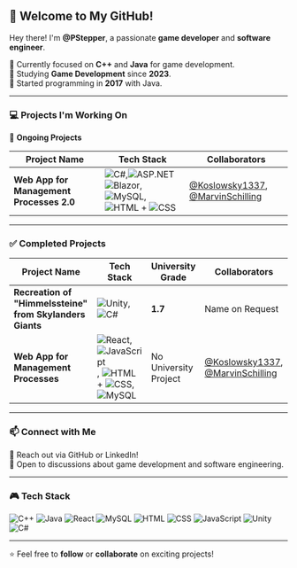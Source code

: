 ## 🚀 Welcome to My GitHub!  

Hey there! I'm **@PStepper**, a passionate **game developer** and **software engineer**.  

🔹 Currently focused on **C++** and **Java** for game development.  
🔹 Studying **Game Development** since **2023**.  
🔹 Started programming in **2017** with Java.  

---

### 💻 Projects I'm Working On  
🚧 **Ongoing Projects**  

| Project Name | Tech Stack | Collaborators |
|-------------|-----------|---------------|
| **Web App for Management Processes 2.0** | ![C#](https://img.shields.io/badge/-C%23-239120?style=flat-square&logo=c-sharp&logoColor=white),![ASP.NET](https://img.shields.io/badge/-ASP.NET-5C2D91?style=flat-square&logo=dotnet&logoColor=white)![Blazor](https://img.shields.io/badge/-Blazor-512BD4?style=flat-square&logo=blazor&logoColor=white),![MySQL](https://img.shields.io/badge/-MySQL-4479A1?style=flat-square&logo=mysql&logoColor=white),![HTML](https://img.shields.io/badge/-HTML5-E34F26?style=flat-square&logo=html5&logoColor=white) + ![CSS](https://img.shields.io/badge/-CSS3-1572B6?style=flat-square&logo=css3&logoColor=white) | [@Koslowsky1337](https://github.com/Koslowsky1337), [@MarvinSchilling](https://github.com/MarvinSchilling) | 

---

### ✅ Completed Projects  

| Project Name | Tech Stack | University Grade | Collaborators |
|-------------|----------------|----------------|----------------|
| **Recreation of "Himmelssteine" from Skylanders Giants** | ![Unity](https://img.shields.io/badge/-Unity-000000?style=flat-square&logo=unity&logoColor=white),![C#](https://img.shields.io/badge/-C%23-239120?style=flat-square&logo=c-sharp&logoColor=white) | **1.7** | Name on Request |
| **Web App for Management Processes** | ![React](https://img.shields.io/badge/-React-61DAFB?style=flat-square&logo=react&logoColor=white), ![JavaScript](https://img.shields.io/badge/-JavaScript-F7DF1E?style=flat-square&logo=javascript&logoColor=black), ![HTML](https://img.shields.io/badge/-HTML5-E34F26?style=flat-square&logo=html5&logoColor=white) + ![CSS](https://img.shields.io/badge/-CSS3-1572B6?style=flat-square&logo=css3&logoColor=white), ![MySQL](https://img.shields.io/badge/-MySQL-4479A1?style=flat-square&logo=mysql&logoColor=white) | No University Project | [@Koslowsky1337](https://github.com/Koslowsky1337), [@MarvinSchilling](https://github.com/MarvinSchilling) |

---

### 📫 Connect with Me  
📧 Reach out via GitHub or LinkedIn!  
💬 Open to discussions about game development and software engineering.  

---

### 🎮 Tech Stack  
![C++](https://img.shields.io/badge/-C%2B%2B-00599C?style=flat-square&logo=c%2B%2B&logoColor=white)
![Java](https://img.shields.io/badge/-Java-007396?style=flat-square&logo=java&logoColor=white)
![React](https://img.shields.io/badge/-React-61DAFB?style=flat-square&logo=react&logoColor=white)
![MySQL](https://img.shields.io/badge/-MySQL-4479A1?style=flat-square&logo=mysql&logoColor=white)
![HTML](https://img.shields.io/badge/-HTML5-E34F26?style=flat-square&logo=html5&logoColor=white)
![CSS](https://img.shields.io/badge/-CSS3-1572B6?style=flat-square&logo=css3&logoColor=white)
![JavaScript](https://img.shields.io/badge/-JavaScript-F7DF1E?style=flat-square&logo=javascript&logoColor=black)
![Unity](https://img.shields.io/badge/-Unity-000000?style=flat-square&logo=unity&logoColor=white)
![C#](https://img.shields.io/badge/-C%23-239120?style=flat-square&logo=c-sharp&logoColor=white)

---

⭐ Feel free to **follow** or **collaborate** on exciting projects!  







<!---
PStepper/PStepper is a ✨ special ✨ repository because its `README.md` (this file) appears on your GitHub profile.
You can click the Preview link to take a look at your changes.
--->
